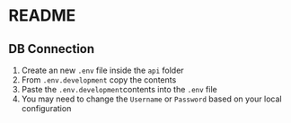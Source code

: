 # README

## DB Connection
1. Create an new `.env` file inside the `api` folder
2. From `.env.development` copy the contents
3. Paste the `.env.development`contents into the `.env` file
4. You may need to change the `Username` or `Password` based on your local configuration 